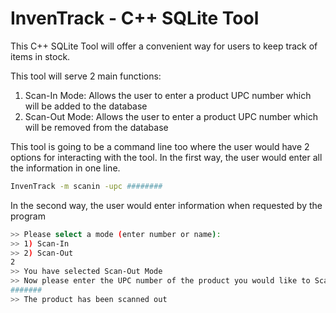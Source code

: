 # InvenTrack - C++ SQLite Tool

This C++ SQLite Tool will offer a convenient way for users to keep track of items in stock.

This tool will serve 2 main functions:

1. Scan-In Mode: Allows the user to enter a product UPC number which will be added to the database
2. Scan-Out Mode: Allows the user to enter a product UPC number which will be removed from the database

This tool is going to be a command line too where the user would have 2 options for interacting with the tool.
In the first way, the user would enter all the information in one line.

``` bash
InvenTrack -m scanin -upc ########
```

In the second way, the user would enter information when requested by the program

```bash
>> Please select a mode (enter number or name):
>> 1) Scan-In
>> 2) Scan-Out
2
>> You have selected Scan-Out Mode
>> Now please enter the UPC number of the product you would like to Scan-Out:
#######
>> The product has been scanned out
```
